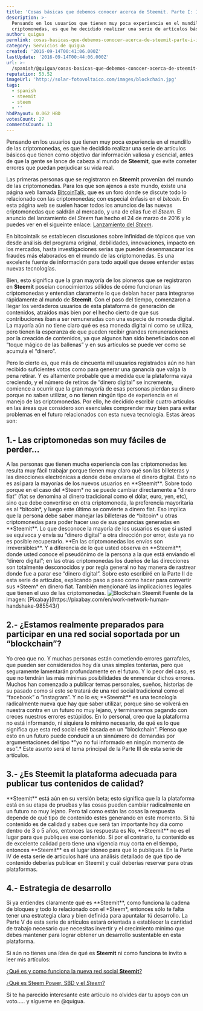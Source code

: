 ```yaml
---
title: 'Cosas básicas que debemos conocer acerca de Steemit. Parte I: Introducción'
description: >-
  Pensando en los usuarios que tienen muy poca experiencia en el mundillo de las
  criptomonedas, es que he decidido realizar una serie de artículos básic...
author: quigua
permlink: cosas-basicas-que-debemos-conocer-acerca-de-steemit-parte-i-introduccion
category: Servicios de quigua
created: '2016-09-14T00:41:06.000Z'
lastUpdate: '2016-09-14T00:44:06.000Z'
url: >-
  /spanish/@quigua/cosas-basicas-que-debemos-conocer-acerca-de-steemit-parte-i-introduccion
reputation: 53.52
imageUrl: 'http://solar-fotovoltaico.com/images/blockchain.jpg'
tags:
  - spanish
  - steemit
  - steem
  - ''
hbdPayout: 0.062 HBD
votesCount: 27
commentsCount: 13
---
```


Pensando en los usuarios que tienen muy poca experiencia en el mundillo de las criptomonedas, es que he decidido realizar una serie de artículos básicos que tienen como objetivo dar información valiosa y esencial, antes de que la gente se lance de cabeza al mundo de **Steemit**,  que evite cometer errores que puedan perjudicar su vida real.

Las primeras personas que se registraron en **Steemit** provenían del mundo de las criptomonedas. Para los que son ajenos a este mundo, existe una página web  llamada [BitcoinTalk](http://bitcointalk.org), que es un foro donde se discute todo lo relacionado con las criptomonedas; con especial énfasis en el *bitcoin*. En esta página web se suelen hacer todos los anuncios de las nuevas criptomonedas que saldrán al mercado, y una de ellas fue el *Steem*. El anuncio del lanzamiento del  *Steem* fue hecho el 24 de marzo de 2016 y lo puedes ver en el sigueinte enlace:  [Lanzamiento del *Steem*](https://bitcointalk.org/index.php?topic=1410943.0.).

En bitcointalk se establecen discusiones sobre infinidad de tópicos que van desde análisis del programa original, debilidades, innovaciones, impacto en los mercados, hasta investigaciones serias que pueden desenmascarar los fraudes más elaborados en el mundo de las criptomonedas. Es una excelente fuente de información para todo aquél que desee entender estas nuevas tecnologías. 

Bien, esto significa que la gran mayoría de los pioneros que se registraron en **Steemit** poseían conocimientos sólidos de cómo funcionan las criptomonedas y entendían claramente lo que debían hacer para integrarse rápidamente al mundo de **Steemit**. Con el paso del tiempo, comenzaron a llegar los verdaderos usuarios de esta plataforma de generación de contenidos, atraídos más bien por el hecho cierto de que sus contribuciones iban a ser remuneradas con una especie de moneda digital. La mayoría aún no tiene claro qué es esa moneda digital ni como se utiliza, pero tienen la esperanza de que pueden recibir grandes remuneraciones por la creación de contenidos, ya que algunos han sido beneficiados con el “toque mágico de las ballenas” y en sus artículos se puede ver como se acumula el “dinero”. 

Pero lo cierto es, que más de cincuenta mil usuarios registrados aún no han recibido suficientes votos como para generar una ganancia que valga la pena retirar. Y es altamente probable que a medida que la plataforma vaya creciendo, y el número de retiros de “dinero digital”  se incremente, comience a ocurrir que la gran mayoría de esas personas pierdan su dinero porque no saben utilizar, o no tienen ningún tipo de experiencia en el manejo de las criptomonedas. 
Por ello, he decidido escribir cuatro artículos en las áreas que considero son esenciales comprender muy bien para evitar problemas en el futuro relacionados con esta nueva tecnología. Estas áreas son:
<h2>1.- Las criptomonedas son muy fáciles de perder…</h2>
A las personas que tienen mucha experiencia con las  criptomonedas les resulta muy fácil trabajar porque tienen muy claro qué son las billeteras y las direcciones electrónicas a donde debe enviarse el dinero digital. Esto no es así para la mayorías de los nuevos usuarios en **Steemit**. Sobre todo porque en el caso del *Steem* no se puede cambiar directamente a “dinero fiat” (fiat se denomina al dinero tradicional como el dólar, euro, yen, etc), sino que debe convertirse en otra criptomoneda, la preferencia mayoritaria es al *bitcoin*, y luego este último se convierte a dinero fiat. Eso implica que la persona debe saber manejar las billeteras de *bitcoin* u otras criptomonedas para poder hacer uso de sus ganancias generadas en **Steemit**. 
Lo que desconoce la mayoría de los usuarios es que si usted se equivoca y envía su “dinero digital” a otra dirección por error, éste ya no es posible recuperarlo. **En las criptomonedas los envíos son irreversibles**. Y a diferencia de lo que usted observa en **Steemit**, donde usted conoce el pseudónimo de la persona a la que está enviando el “dinero digital”; en las otras criptomonedas los dueños de las direcciones son totalmente desconocidos y por regla general no hay manera de rastrear donde fue a parar ese “dinero digital”. 
Sobre esto escribiré en la Parte II de esta serie de artículos, explicando paso a paso como hacer para convertir sus *Steem* en dinero fiat. También mencionaré las implicaciones legales que tienen el uso de las criptomonedas. 
<img src="http://solar-fotovoltaico.com/images/blockchain.jpg" alt="Blockchain Steemit" style="center">
Fuente de la imagen: [Pixabay](https://pixabay.com/en/work-network-human-handshake-985543/)
<h2>2.- ¿Estamos realmente preparados para participar en una red social soportada por un “blockchain”?</h2>
Yo creo que no. Y muchas personas están cometiendo errores garrafales, que pueden ser considerados hoy día unas simples tonterías, pero que seguramente lamentarán profundamente en el futuro. Y lo peor del caso, es que no tendrán las más mínimas posibilidades de enmendar dichos errores. 
Muchos han comenzado a publicar temas personales, sueños, historias de su pasado como si esto se tratará de una red social tradicional como el “facebook” o “instagram”. Y no lo es;  **Steemit** es una tecnología radicalmente nueva que hay que saber utilizar, porque sino se volverá en nuestra contra en un futuro no muy lejano, y terminaremos pagando con creces nuestros errores estúpidos.
En lo personal, creo que la plataforma no está informando, ni siquiera lo mínimo necesario, de qué es lo que significa que esta red social esté basada en un "blockchain". Pienso que esto en un futuro puede conducir a un sinnúmero de demandas por argumentaciones del tipo *"yo no fui informado en ningún momento de eso".*
Este asunto será el tema principal de la Parte III de esta serie de artículos.

<h2>3.- ¿Es Steemit la plataforma adecuada  para publicar tus contenidos de calidad?</h2>
**Steemit** está aún en su versión beta; esto significa que la la plataforma está en su etapa de pruebas y las cosas pueden cambiar radicalmente en un futuro no muy lejano. Pero tal como están las cosas la respuesta depende de qué tipo de contenido estés generando en este momento. Si tú contenido es de calidad y sabes que será tan importante hoy día como dentro de 3 o 5 años, entonces las respuesta es No, **Steemit** no es el lugar para que publiques ese contenido. Si por el contrario, tu contenido es de excelente calidad pero tiene una vigencia muy corta en el tiempo, entonces **Steemit** es el lugar idóneo para que lo publiques. 
En la Parte IV de esta serie de artículos haré una análisis detallado de qué tipo de contenido deberías publicar en Steemit y cuál deberías reservar para otras plataformas.

<h2>4.- Estrategia de desarrollo</h2>
Si ya entiendes claramente qué es **Steemit**, como funciona la cadena de bloques y todo lo relacionado con el *Steem*, entonces sólo te falta tener una estrategia clara y bien definida para apuntalar tú desarrollo. La Parte V de esta serie de artículos  estará orientada a establecer la cantidad de trabajo necesario que necesitas invertir y el crecimiento mínimo que debes mantener para lograr obtener un desarrollo sustentable en esta plataforma. 

Si aún no tienes una ídea de qué es **Steemit** ni como funciona te invito a leer mis artículos:

[¿Qué es y como funciona la nueva red social **Steemit**?](https://steemit.com/steemit/@quigua/que-es-y-como-funciona-la-nueva-red-social-steemit)

[¿Qué es Steem Power, SBD y el *Steem*?](https://steemit.com/steemit/@quigua/que-es-el-steem-power-smd-y-el-steem)

Si te ha parecido interesante este artículo no olvides dar tu apoyo con un voto..... y sígueme en @quigua.
